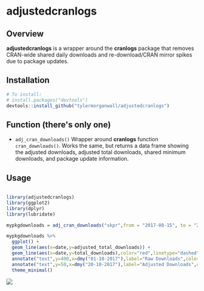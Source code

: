 
adjustedcranlogs
================

Overview
--------

**adjustedcranlogs** is a wrapper around the **cranlogs** package that removes CRAN-wide shared daily downloads and re-download/CRAN mirror spikes due to package updates.

Installation
------------

``` r
# To install: 
# install.packages("devtools")
devtools::install_github("tylermorganwall/adjustedcranlogs")
```

Function (there's only one)
---------------------------

-   `adj_cran_downloads()` Wrapper around **cranlogs** function `cran_downloads()`. Works the same, but returns a data frame showing the adjusted downloads, adjusted total downloads, shared minimum downloads, and package update information.

Usage
-----

``` r

library(adjustedcranlogs)
library(ggplot2)
library(dplyr)
library(lubridate)

mypkgdownloads = adj_cran_downloads("skpr",from = "2017-08-15", to = "2017-11-15")

mypkgdownloads %>%
  ggplot() + 
  geom_line(aes(x=date,y=adjusted_total_downloads)) +
  geom_line(aes(x=date,y=total_downloads),color="red",linetype="dashed") +
  annotate("text",y=400,x=dmy("01-10-2017"),label="Raw Downloads",color="red") +
  annotate("text",y=50,x=dmy("20-10-2017"),label="Adjusted Downloads",color="black") +
  theme_minimal()
```

![](inst/README-example-1.png)
